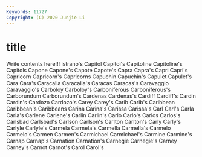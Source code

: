 ```yaml
---
Keywords: 11727
Copyright: (C) 2020 Junjie Li
---
```


# title

Write contents here!!!
istrano's
Capitol 
Capitol's 
Capitoline 
Capitoline's 
Capitols 
Capone 
Capone's 
Capote 
Capote's 
Capra
Capra's 
Capri 
Capri's 
Capricorn 
Capricorn's 
Capricorns 
Capuchin 
Capuchin's 
Capulet 
Capulet's
Cara 
Cara's 
Caracalla 
Caracalla's 
Caracas 
Caracas's 
Caravaggio 
Caravaggio's 
Carboloy 
Carboloy's
Carboniferous 
Carboniferous's 
Carborundum 
Carborundum's 
Cardenas 
Cardenas's 
Cardiff 
Cardiff's 
Cardin 
Cardin's
Cardozo 
Cardozo's 
Carey 
Carey's 
Carib 
Carib's 
Caribbean 
Caribbean's 
Caribbeans 
Carina
Carina's 
Carissa 
Carissa's 
Carl 
Carl's 
Carla 
Carla's 
Carlene 
Carlene's 
Carlin
Carlin's 
Carlo 
Carlo's 
Carlos 
Carlos's 
Carlsbad 
Carlsbad's 
Carlson 
Carlson's 
Carlton
Carlton's 
Carly 
Carly's 
Carlyle 
Carlyle's 
Carmela 
Carmela's 
Carmella 
Carmella's 
Carmelo
Carmelo's 
Carmen 
Carmen's 
Carmichael 
Carmichael's 
Carmine 
Carmine's 
Carnap 
Carnap's 
Carnation
Carnation's 
Carnegie 
Carnegie's 
Carney 
Carney's 
Carnot 
Carnot's 
Carol 
Carol's 
